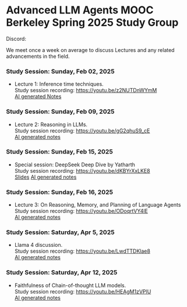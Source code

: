 # Advanced LLM Agents MOOC Berkeley Spring 2025 Study Group 

Discord:

We meet once a week on average to discuss Lectures and any related advancements in the field.

### Study Session: Sunday, Feb 02, 2025
* Lecture 1: Inference time techniques.  <br>
      Study session recording: https://youtu.be/z2NUTDnWYmM   <br>
      [AI generated Notes](Notes_Feb02_2025.pdf)

### Study Session: Sunday, Feb 09, 2025
* Lecture 2: Reasoning in LLMs. <br> 
      Study session recording: https://youtu.be/gG2qhuS9_cE <br>
      [AI generated notes](Notes_Feb09_2025.pdf)

### Study Session: Sunday, Feb 15, 2025
* Special session: DeepSeek Deep Dive by Yatharth  <br>
    Study session recording: https://youtu.be/dKBYrXxLKE8 <br>
    [Slides](reasoning_GRPO.pptx)
    [AI generated notes](Notes_Feb15_2025_deepseek.pdf)

### Study Session: Sunday, Feb 16, 2025
* Lecture 3: On Reasoning, Memory, and Planning of Language Agents <br>
    Study session recording: https://youtu.be/ODoqrtVY4lE <br>
    [AI generated notes](Notes_Feb16_2025.pdf)


### Study Session: Saturday, Apr 5, 2025
* Llama 4 discussion. <br>
   Study session recording: https://youtu.be/LwdTTDKlae8 <br>
   [AI generated notes](Notes_Apr5_2025.pdf)


### Study Session: Saturday, Apr 12, 2025
* Faithfulness of Chain-of-thought LLM models. <br>
   Study session recording: https://youtu.be/HEAgM1zVPlU <br>
   [AI generated notes](Notes_Apr12_2025.pdf)
